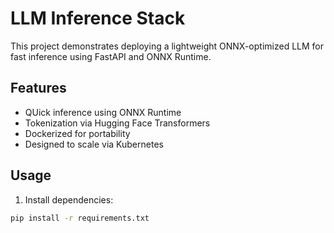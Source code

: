 # LLM Inference Stack

This project demonstrates deploying a lightweight ONNX-optimized LLM for fast inference using FastAPI and ONNX Runtime.

## Features

- QUick inference using ONNX Runtime
- Tokenization via Hugging Face Transformers
- Dockerized for portability
-  Designed to scale via Kubernetes

## Usage

1. Install dependencies:

```bash
pip install -r requirements.txt
